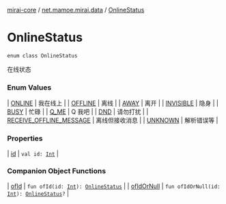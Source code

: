 [mirai-core](../../index.md) / [net.mamoe.mirai.data](../index.md) / [OnlineStatus](./index.md)

# OnlineStatus

`enum class OnlineStatus`

在线状态

### Enum Values

| [ONLINE](-o-n-l-i-n-e.md) | 我在线上 |
| [OFFLINE](-o-f-f-l-i-n-e.md) | 离线 |
| [AWAY](-a-w-a-y.md) | 离开 |
| [INVISIBLE](-i-n-v-i-s-i-b-l-e.md) | 隐身 |
| [BUSY](-b-u-s-y.md) | 忙碌 |
| [Q_ME](-q_-m-e.md) | Q 我吧 |
| [DND](-d-n-d.md) | 请勿打扰 |
| [RECEIVE_OFFLINE_MESSAGE](-r-e-c-e-i-v-e_-o-f-f-l-i-n-e_-m-e-s-s-a-g-e.md) | 离线但接收消息 |
| [UNKNOWN](-u-n-k-n-o-w-n.md) | 解析错误等 |

### Properties

| [id](id.md) | `val id: `[`Int`](https://kotlinlang.org/api/latest/jvm/stdlib/kotlin/-int/index.html) |

### Companion Object Functions

| [ofId](of-id.md) | `fun ofId(id: `[`Int`](https://kotlinlang.org/api/latest/jvm/stdlib/kotlin/-int/index.html)`): `[`OnlineStatus`](./index.md) |
| [ofIdOrNull](of-id-or-null.md) | `fun ofIdOrNull(id: `[`Int`](https://kotlinlang.org/api/latest/jvm/stdlib/kotlin/-int/index.html)`): `[`OnlineStatus`](./index.md)`?` |

